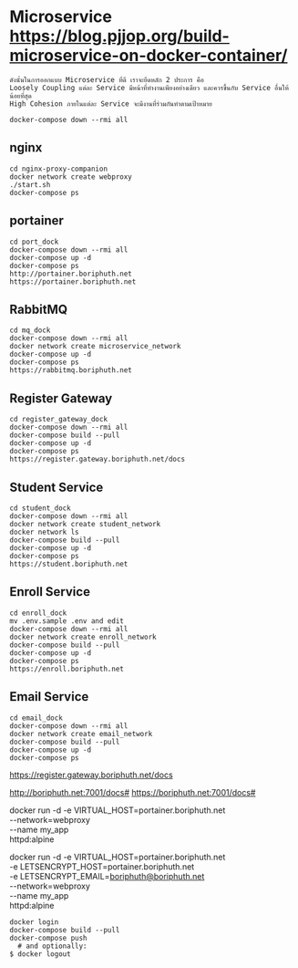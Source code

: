 # Microservice https://blog.pjjop.org/build-microservice-on-docker-container/
```
ดังนั้นในการออกแบบ Microservice ที่ดี เราจะยึดหลัก 2 ประการ คือ
Loosely Coupling แต่ละ Service มีหน้าที่ทำงานเพียงอย่างเดียว และควรขึ้นกับ Service อื่นให้น้อยที่สุด
High Cohesion ภายในแต่ละ Service จะมีงานที่ร่วมกันทำตามเป้าหมาย
```

```
docker-compose down --rmi all
```

## nginx
```
cd nginx-proxy-companion
docker network create webproxy
./start.sh
docker-compose ps
```

## portainer
```
cd port_dock
docker-compose down --rmi all
docker-compose up -d
docker-compose ps
http://portainer.boriphuth.net
https://portainer.boriphuth.net
```

## RabbitMQ
```
cd mq_dock
docker-compose down --rmi all
docker network create microservice_network
docker-compose up -d
docker-compose ps
https://rabbitmq.boriphuth.net
```

## Register Gateway
```
cd register_gateway_dock
docker-compose down --rmi all
docker-compose build --pull
docker-compose up -d
docker-compose ps
https://register.gateway.boriphuth.net/docs
```
## Student Service
```
cd student_dock
docker-compose down --rmi all
docker network create student_network
docker network ls
docker-compose build --pull
docker-compose up -d
docker-compose ps
https://student.boriphuth.net
```

## Enroll Service
```
cd enroll_dock
mv .env.sample .env and edit
docker-compose down --rmi all
docker network create enroll_network
docker-compose build --pull
docker-compose up -d
docker-compose ps
https://enroll.boriphuth.net
```

## Email Service
```
cd email_dock
docker-compose down --rmi all
docker network create email_network
docker-compose build --pull
docker-compose up -d
docker-compose ps
```
https://register.gateway.boriphuth.net/docs

http://boriphuth.net:7001/docs#
https://boriphuth.net:7001/docs#


docker run -d -e VIRTUAL_HOST=portainer.boriphuth.net \
              --network=webproxy \
              --name my_app \
              httpd:alpine

docker run -d -e VIRTUAL_HOST=portainer.boriphuth.net \
              -e LETSENCRYPT_HOST=portainer.boriphuth.net \
              -e LETSENCRYPT_EMAIL=boriphuth@boriphuth.net \
              --network=webproxy \
              --name my_app \
              httpd:alpine
```            
docker login
docker-compose build --pull
docker-compose push
  # and optionally:
$ docker logout
```